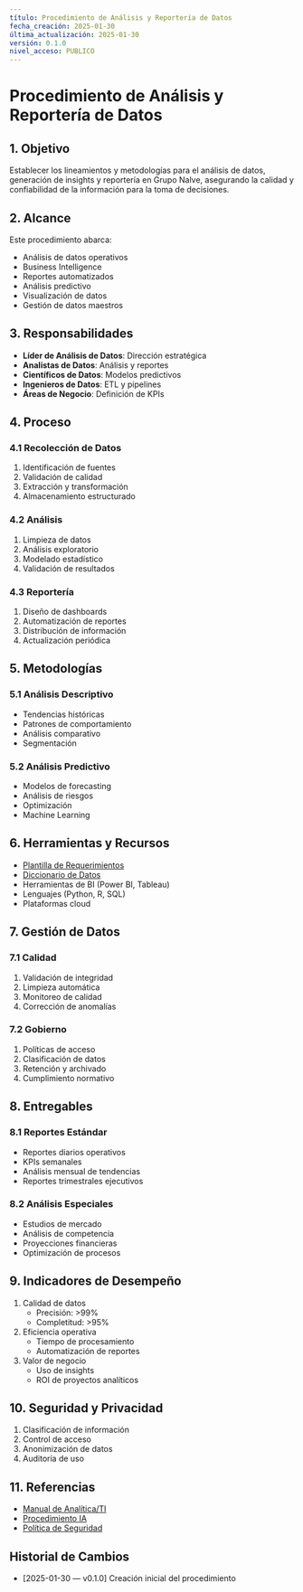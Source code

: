 ```yaml
---
título: Procedimiento de Análisis y Reportería de Datos
fecha_creación: 2025-01-30
última_actualización: 2025-01-30
versión: 0.1.0
nivel_acceso: PUBLICO
---
```

# Procedimiento de Análisis y Reportería de Datos

## 1. Objetivo
Establecer los lineamientos y metodologías para el análisis de datos, generación de insights y reportería en Grupo Nalve, asegurando la calidad y confiabilidad de la información para la toma de decisiones.

## 2. Alcance
Este procedimiento abarca:
- Análisis de datos operativos
- Business Intelligence
- Reportes automatizados
- Análisis predictivo
- Visualización de datos
- Gestión de datos maestros

## 3. Responsabilidades
- **Líder de Análisis de Datos**: Dirección estratégica
- **Analistas de Datos**: Análisis y reportes
- **Científicos de Datos**: Modelos predictivos
- **Ingenieros de Datos**: ETL y pipelines
- **Áreas de Negocio**: Definición de KPIs

## 4. Proceso
### 4.1 Recolección de Datos
1. Identificación de fuentes
2. Validación de calidad
3. Extracción y transformación
4. Almacenamiento estructurado

### 4.2 Análisis
1. Limpieza de datos
2. Análisis exploratorio
3. Modelado estadístico
4. Validación de resultados

### 4.3 Reportería
1. Diseño de dashboards
2. Automatización de reportes
3. Distribución de información
4. Actualización periódica

## 5. Metodologías
### 5.1 Análisis Descriptivo
- Tendencias históricas
- Patrones de comportamiento
- Análisis comparativo
- Segmentación

### 5.2 Análisis Predictivo
- Modelos de forecasting
- Análisis de riesgos
- Optimización
- Machine Learning

## 6. Herramientas y Recursos
- [Plantilla de Requerimientos](../recursos_comunes/plantillas/analitica/req_analisis.md)
- [Diccionario de Datos](../recursos_comunes/plantillas/analitica/diccionario_datos.md)
- Herramientas de BI (Power BI, Tableau)
- Lenguajes (Python, R, SQL)
- Plataformas cloud

## 7. Gestión de Datos
### 7.1 Calidad
1. Validación de integridad
2. Limpieza automática
3. Monitoreo de calidad
4. Corrección de anomalías

### 7.2 Gobierno
1. Políticas de acceso
2. Clasificación de datos
3. Retención y archivado
4. Cumplimiento normativo

## 8. Entregables
### 8.1 Reportes Estándar
- Reportes diarios operativos
- KPIs semanales
- Análisis mensual de tendencias
- Reportes trimestrales ejecutivos

### 8.2 Análisis Especiales
- Estudios de mercado
- Análisis de competencia
- Proyecciones financieras
- Optimización de procesos

## 9. Indicadores de Desempeño
1. Calidad de datos
   - Precisión: >99%
   - Completitud: >95%
2. Eficiencia operativa
   - Tiempo de procesamiento
   - Automatización de reportes
3. Valor de negocio
   - Uso de insights
   - ROI de proyectos analíticos

## 10. Seguridad y Privacidad
1. Clasificación de información
2. Control de acceso
3. Anonimización de datos
4. Auditoría de uso

## 11. Referencias
- [Manual de Analítica/TI](manual_analitica.md)
- [Procedimiento IA](../recursos_comunes/procedimiento_ia.md)
- [Política de Seguridad](../politicas_generales/06_seguridad_informacion.md)

## Historial de Cambios
- [2025-01-30 — v0.1.0] Creación inicial del procedimiento 